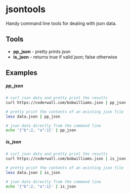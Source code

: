 # jsontools

Handy command line tools for dealing with json data.

## Tools

- **pp_json** - pretty prints json
- **is_json** - returns true if valid json; false otherwise

## Examples

##### pp_json

```sh
# curl json data and pretty print the results
curl https://coderwall.com/bobwilliams.json | pp_json

# pretty print the contents of an existing json file
less data.json | pp_json

# json data directly from the command line
echo '{"b":2, "a":1}' | pp_json
```

##### is_json
```sh
# curl json data and pretty print the results
curl https://coderwall.com/bobwilliams.json | is_json

# pretty print the contents of an existing json file
less data.json | is_json

# json data directly from the command line
echo '{"b":2, "a":1}' | is_json
```